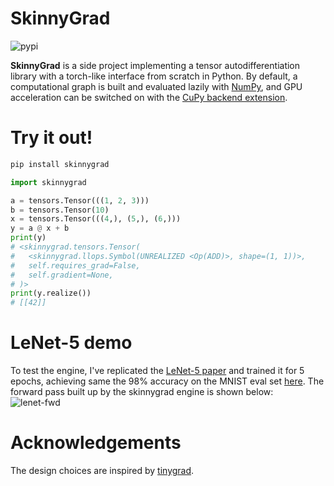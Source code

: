 # SkinnyGrad
![pypi](https://img.shields.io/pypi/v/configmate.svg) 

**SkinnyGrad** is a side project implementing a tensor autodifferentiation library with a torch-like interface from scratch in Python.
By default, a computational graph is built and evaluated lazily with [NumPy](https://github.com/numpy/numpy), and GPU acceleration can be switched on with the [CuPy backend extension](./extensions/cupy_engine/).

# Try it out!
```bash
pip install skinnygrad
```
```python
import skinnygrad

a = tensors.Tensor(((1, 2, 3)))
b = tensors.Tensor(10)
x = tensors.Tensor(((4,), (5,), (6,)))
y = a @ x + b
print(y)
# <skinnygrad.tensors.Tensor(
#   <skinnygrad.llops.Symbol(UNREALIZED <Op(ADD)>, shape=(1, 1))>,
#   self.requires_grad=False,
#   self.gradient=None,
# )>
print(y.realize())
# [[42]]
```

# LeNet-5 demo
To test the engine, I've replicated the [LeNet-5 paper](http://vision.stanford.edu/cs598_spring07/papers/Lecun98.pdf) and trained it for 5 epochs, achieving same the 98% accuracy on the MNIST eval set [here](./examples/le_net.py). The forward pass built up by the skinnygrad engine is shown below:
![lenet-fwd](./static/lenet_forward.png)

# Acknowledgements
The design choices are inspired by [tinygrad](https://github.com/tinygrad/tinygrad).
